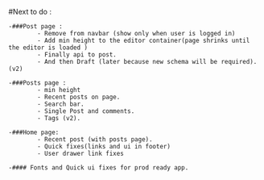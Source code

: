 #Next to do :

    -###Post page :
            - Remove from navbar (show only when user is logged in)
            - Add min height to the editor container(page shrinks until the editor is loaded )
            - Finally api to post.
            - And then Draft (later because new schema will be required). (v2)

    -###Posts page :
            - min height
            - Recent posts on page.
            - Search bar.
            - Single Post and comments.
            - Tags (v2).

    -###Home page:
            - Recent post (with posts page).
            - Quick fixes(links and ui in footer)
            - User drawer link fixes

    -#### Fonts and Quick ui fixes for prod ready app.
